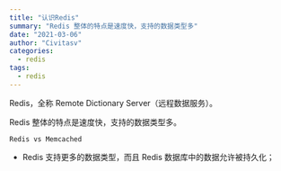 ```yaml
---
title: "认识Redis"
summary: "Redis 整体的特点是速度快，支持的数据类型多"
date: "2021-03-06"
author: "Civitasv"
categories:
  - redis 
tags:
  - redis
---
```


Redis，全称 Remote Dictionary Server（远程数据服务）。

Redis 整体的特点是速度快，支持的数据类型多。

`Redis vs Memcached`

- Redis 支持更多的数据类型，而且 Redis 数据库中的数据允许被持久化；
